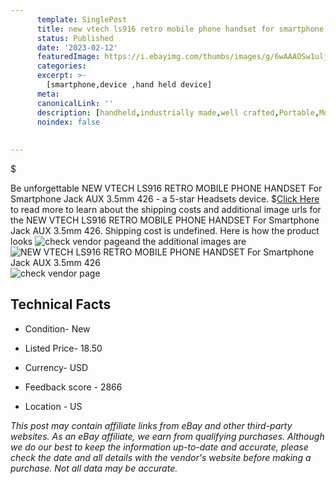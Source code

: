 ```yaml
---
      template: SinglePost
      title: new vtech ls916 retro mobile phone handset for smartphone jack aux 3 5mm 426
      status: Published
      date: '2023-02-12'
      featuredImage: https://i.ebayimg.com/thumbs/images/g/6wAAAOSw1uljsiI2/s-l225.jpg
      categories: 
      excerpt: >-
        [smartphone,device ,hand held device]
      meta:
      canonicalLink: ''
      description: [handheld,industrially made,well crafted,Portable,Mobile,Compact,Convenient,Lightweight,Maneuverable,Man-portable,Miniature,Carriable,Hand-held,Light,Holdable,Transportable,Mobile device,Pocket-sized,On-the-go,Wireless,Cordless,Compact size,Convenient size, smartphone,device ,hand held device]
      noindex: false
      
        
---
```

$

Be unforgettable NEW VTECH LS916 RETRO MOBILE PHONE HANDSET For Smartphone  Jack AUX 3.5mm  426 - a 5-star Headsets device.
$[Click Here](https://www.ebay.com/itm/225327681133?hash=item3476938e6d%3Ag%3A6wAAAOSw1uljsiI2&mkevt=1&mkcid=1&mkrid=711-53200-19255-0&campid=%253CePNCampaignId%253E&customid=%253CreferenceId%253E&toolid=10049) to read more to learn about the shipping costs and additional image urls for the NEW VTECH LS916 RETRO MOBILE PHONE HANDSET For Smartphone  Jack AUX 3.5mm  426. Shipping cost is undefined. Here is how the product looks ![check vendor page](https://i.ebayimg.com/thumbs/images/g/6wAAAOSw1uljsiI2/s-l225.jpg)and the additional images are![NEW VTECH LS916 RETRO MOBILE PHONE HANDSET For Smartphone  Jack AUX 3.5mm  426](https://i.ebayimg.com/images/g/6wAAAOSw1uljsiI2/s-l1600.jpg)![check vendor page](https://origin-galleryplus.ebayimg.com/ws/web/225327681133_2_0_1/225x225.jpg,https://origin-galleryplus.ebayimg.com/ws/web/225327681133_3_0_1/225x225.jpg,https://origin-galleryplus.ebayimg.com/ws/web/225327681133_4_0_1/225x225.jpg,https://origin-galleryplus.ebayimg.com/ws/web/225327681133_5_0_1/225x225.jpg,https://origin-galleryplus.ebayimg.com/ws/web/225327681133_6_0_1/225x225.jpg,https://origin-galleryplus.ebayimg.com/ws/web/225327681133_7_0_1/225x225.jpg,https://origin-galleryplus.ebayimg.com/ws/web/225327681133_8_0_1/225x225.jpg,https://origin-galleryplus.ebayimg.com/ws/web/225327681133_9_0_1/225x225.jpg,https://origin-galleryplus.ebayimg.com/ws/web/225327681133_10_0_1/225x225.jpg,https://origin-galleryplus.ebayimg.com/ws/web/225327681133_11_0_1/225x225.jpg)



 ## Technical Facts 



     
      

 - Condition- New 


      

 - Listed Price- 18.50 


      

 - Currency- USD 


      

 - Feedback score - 2866 


      

 - Location - US 


      
      

 *_This post may contain affiliate links from eBay and other third-party websites. As an eBay affiliate, we earn from qualifying purchases. Although we do our best to keep the information up-to-date and accurate, please check the date and all details with the vendor's website before making a purchase. Not all data may be accurate._*






